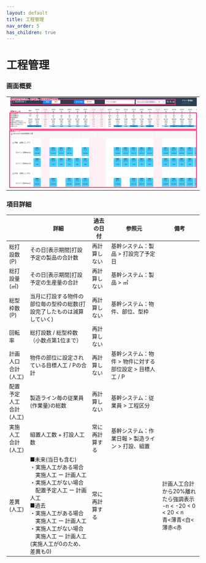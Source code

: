 ```yaml
---
layout: default
title: 工程管理
nav_order: 5
has_children: true
---
```


# 工程管理

### 画面概要

<table><tr><td>
<img src="../../assets/images/process-control/1.png" width="100%">
</td></tr></table>

### 項目詳細

|                            | 詳細                                                                                                                                                                                                                                                                 | 過去の日付     | 参照元                                                   | 備考                                                                               | 
| -------------------------- | -------------------------------------------------------------------------------------------------------------------------------------------------------------------------------------------------------------------------------------------------------------------- | -------------- | -------------------------------------------------------- | ---------------------------------------------------------------------------------- | 
| 総打設数(P)                | その日[表示期間]打設予定の製品の合計数                                                                                                                                                                                                                               | 再計算しない   | 基幹システム：製品 > 打設完了予定日                      |                                                                                    | 
| 総打設量(㎥)               | その日[表示期間]打設予定の生産量の合計                                                                                                                                                                                                                               | 再計算しない   | 基幹システム：製品 > ㎥                                  |                                                                                    | 
| 総型枠数(P)                | 当月に打設する物件の部位毎の型枠の総数(打設完了したものは減算していく)                                                                                                                                                                                               | 再計算しない   | 基幹システム：物件、部位、型枠                           |                                                                                    | 
| 回転率                     | 総打設数 / 総型枠数（小数点第1位まで）                                                                                                                                                                                                                               | 再計算しない   |                                                          |                                                                                    | 
| 計画人口合計<br>(人工)     | 物件の部位に設定されている目標人工 / Pの合計                                                                                                                                                                                                                         | 再計算しない   | 基幹システム：物件 > 物件に対する部位設定 > 目標人工 / P |                                                                                    | 
| 配置予定人工<br>合計(人工) | 製造ライン毎の従業員(作業量)の総数                                                                                                                                                                                                                                   | 再計算しない   | 基幹システム：従業員 > 工程区分                          |                                                                                    | 
| 実施人工合計<br>(人工)     | 組置人工数 + 打設人工数                                                                                                                                                                                                                                              | 常に再計算する | 基幹システム：作業日報 > 製造ライン > 打設、組置         |                                                                                    | 
| 差異(人工)                 | ■未来(当日も含む)<br>・実施人工がある場合<br>　実施人工 ー 計画人工<br>・実施人工がない場合<br>　配置予定人工 ー 計画人工<br>■過去<br>・実施人工がある場合<br>　実施人工 ー 計画人工<br>・実施人工がない場合<br>　実施人工 ー 計画人工(実施人工が0のため、差異も0) | 常に再計算する |                                                          | 計画人工合計から20%離れたら強調表示<br>-n < -20 < 0 < 20 < n<br>青<薄青<白<薄赤<赤 | 